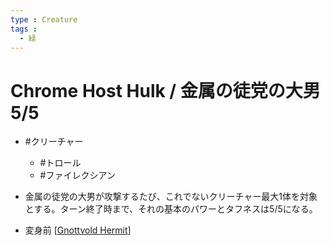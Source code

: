```yaml
---
type : Creature
tags : 
  - 緑
---
```

# Chrome Host Hulk / 金属の徒党の大男 5/5

* #クリーチャー
  * #トロール
  * #ファイレクシアン

* 金属の徒党の大男が攻撃するたび、これでないクリーチャー最大1体を対象とする。ターン終了時まで、それの基本のパワーとタフネスは5/5になる。
* 変身前 [[Gnottvold Hermit]]

[//begin]: # "Autogenerated link references for markdown compatibility"
[Gnottvold Hermit]: <Gnottvold Hermit.md> "Gnottvold Hermit / ノットヴォルドの隠遁者 (3)(緑) 4/4"
[//end]: # "Autogenerated link references"

